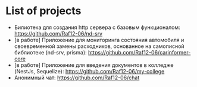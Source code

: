 # List of projects
- Билиотека для создания http сервера с базовым функционалом: https://github.com/Raf12-06/nd-srv
- [в работе] Приложение для мониторинга состояния автомобиля и своевременной замены расходников, основанное на самописной библиотеке (nd-srv, prisma): https://github.com/Raf12-06/carinformer-core
- [в работе] Приложение для введения документов в колледже (NestJs, Sequelize): https://github.com/Raf12-06/my-college
- Анонимный чат: https://github.com/Raf12-06/chat
